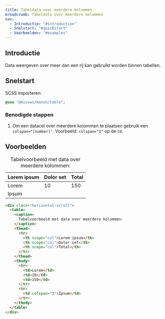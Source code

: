 ```yaml
---
title: Tabeldata over meerdere kolommen
breadcrumb: Tabeldata over meerdere kolommen
nav:
  - Introductie: "#introduction"
  - Snelstart: "#quickstart"
  - Voorbeelden: "#examples"
---
```


<h2 id="introduction">Introductie</h2>

Data weergeven over meer dan een rij kan gebruikt worden binnen tabellen.

<h2 id="quickstart">Snelstart</h2>

SCSS importeren:

```scss
@use "@minvws/manon/table";
```

### Benodigde stappen

1.  Om een datacel over meerdere kolommen te plaatsen gebruik een
    `colspan="[number]"`. Voorbeeld: `colspan="3"` op de `td`.

<h2 id="examples">Voorbeelden</h2>

<div class="horizontal-scroll">
  <table>
    <caption> Tabelvoorbeeld met data over meerdere kolommen: </caption>
    <thead>
      <tr>
        <th scope="col">Lorem ipsum</th>
        <th scope="col">Dolor set</th>
        <th scope="col">Total</th>
      </tr>
    </thead>
    <tbody>
      <tr>
        <td>Lorem</td>
        <td>10</td>
        <td>150</td>
      </tr>
      <tr>
        <td colspan="3">Ipsum</td>
      </tr>
    </tbody>
  </table>
</div>

```html
<div class="horizontal-scroll">
  <table>
    <caption>
      Tabelvoorbeeld met data over meerdere kolommen:
    </caption>
    <thead>
      <tr>
        <th scope="col">Lorem ipsum</th>
        <th scope="col">Dolor set</th>
        <th scope="col">Total</th>
      </tr>
    </thead>
    <tbody>
      <tr>
        <td>Lorem</td>
        <td>10</td>
        <td>150</td>
      </tr>
      <tr>
        <td colspan="3">Ipsum</td>
      </tr>
    </tbody>
  </table>
</div>
```
